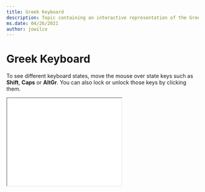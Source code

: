 ```yaml
--- 
title: Greek Keyboard 
description: Topic containing an interactive representation of the Greek Keyboard 
ms.date: 04/26/2021 
author: jowilco 
--- 
```

 
# Greek Keyboard 
 
To see different keyboard states, move the mouse over state keys such as **Shift**, **Caps** or **AltGr**. You can also lock or unlock those keys by clicking them. 
 
<iframe src="kbdhe.html" height="230"></iframe> 
